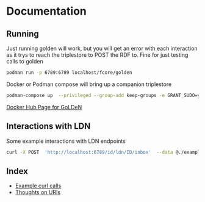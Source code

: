 # Documentation

## Running


Just running golden will work, but you will get an error with each interaction as it 
trys to reach the triplestore to POST the RDF to.  Fine for just testing calls to golden

```bash
podman run -p 6789:6789 localhost/fcore/golden
```

Docker or Podman compose will bring up a companion triplestore 

```bash
podman-compose up  --privileged --group-add keep-groups -e GRANT_SUDO=yes
```

[Docker Hub Page for GoLDeN](https://hub.docker.com/repository/docker/fils/golden/general)

## Interactions with LDN

Some example interactions with LDN endpoints

```bash
curl -X POST  'http://localhost:6789/id/ldn/ID/inbox'  --data @./examples/testPackage.json
```



## Index

* [Example curl calls](interactions.md)
* [Thoughts on URIs](onURIs.md)
